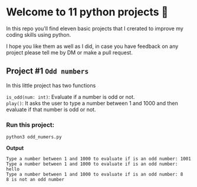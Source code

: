 # Welcome to 11 python projects :snake:

In this repo you'll find eleven basic projects that I crerated to improve my coding skills using python.  

I hope you like them as well as I did, in case you have feedback on any project please tell me by DM or make a pull request.

## Project #1 `Odd numbers`
In this little project has two functions 

`is_odd(num: int)`: Evaluate if a number is odd or not.
<br/>
`play()`: It asks the user to type a number between 1 and 1000 and then evaluate if that number is odd or not.

### **Run this project:**
```
python3 odd_numers.py
```

**Output**
```
Type a number between 1 and 1000 to evaluate if is an odd number: 1001
Type a number between 1 and 1000 to evaluate if is an odd number: hello
Type a number between 1 and 1000 to evaluate if is an odd number: 8
8 is not an odd number
```

